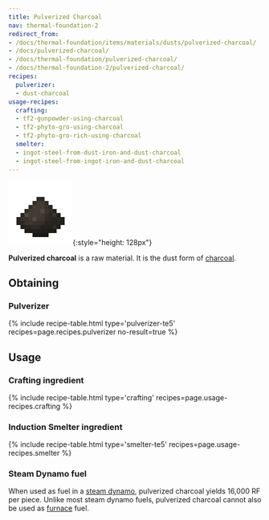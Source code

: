 ```yaml
---
title: Pulverized Charcoal
nav: thermal-foundation-2
redirect_from:
- /docs/thermal-foundation/items/materials/dusts/pulverized-charcoal/
- /docs/pulverized-charcoal/
- /docs/thermal-foundation/pulverized-charcoal/
- /docs/thermal-foundation-2/pulverized-charcoal/
recipes:
  pulverizer:
  - dust-charcoal
usage-recipes:
  crafting:
  - tf2-gunpowder-using-charcoal
  - tf2-phyto-gro-using-charcoal
  - tf2-phyto-gro-rich-using-charcoal
  smelter:
  - ingot-steel-from-dust-iron-and-dust-charcoal
  - ingot-steel-from-ingot-iron-and-dust-charcoal
---
```


![Pulverized charcoal](/assets/images/thermal-foundation-2/dust-charcoal.png){:style="height: 128px"}


**Pulverized charcoal** is a raw material. It is the dust form of
[charcoal](https://minecraft.gamepedia.com/Charcoal).


Obtaining
---------

### Pulverizer
{% include recipe-table.html type='pulverizer-te5' recipes=page.recipes.pulverizer no-result=true %}


Usage
-----

### Crafting ingredient
{% include recipe-table.html type='crafting' recipes=page.usage-recipes.crafting %}

### Induction Smelter ingredient
{% include recipe-table.html type='smelter-te5' recipes=page.usage-recipes.smelter %}

### Steam Dynamo fuel
When used as fuel in a [steam dynamo](/docs/1.12/thermal-expansion-5/steam-dynamo/),
pulverized charcoal yields 16,000 RF per piece. Unlike most steam dynamo fuels,
pulverized charcoal cannot also be used as
[furnace](https://minecraft.gamepedia.com/Furnace) fuel.
